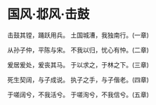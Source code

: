 # 国风·邶风·击鼓

击鼓其镗，踊跃用兵。
土国城漕，我独南行。(一章)

从孙子仲，平陈与宋。
不我以归，忧心有忡。(二章)

爰居爰处，爰丧其马。
于以求之，于林之下。(三章)

死生契阔，与子成说。
执子之手，与子偕老。(四章)

于嗟阔兮，不我活兮。
于嗟洵兮，不我信兮。(五章)

